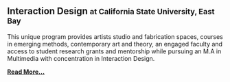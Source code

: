 ## Interaction Design <small>at California State University, East Bay</small>

This unique program provides artists studio and fabrication spaces, courses in emerging methods, contemporary art and theory, an engaged faculty and access to student research grants and mentorship while pursuing an M.A in Multimedia with concentration in Interaction Design.

[**Read More...**](#collaboration-and-collegiality)
